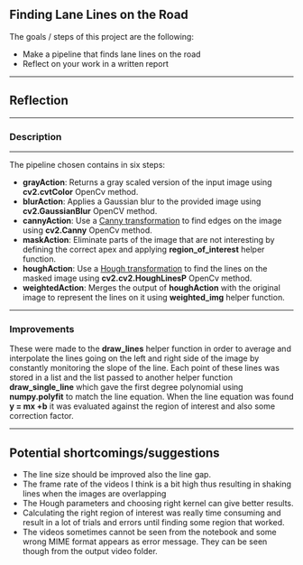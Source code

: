 **Finding Lane Lines on the Road**
---
The goals / steps of this project are the following:
* Make a pipeline that finds lane lines on the road
* Reflect on your work in a written report
---
## Reflection
---
### Description
---
The pipeline chosen contains in six steps:
- **grayAction**: Returns a gray scaled version of the input image using **cv2.cvtColor** OpenCv method.
- **blurAction**: Applies a Gaussian blur to the provided image using **cv2.GaussianBlur** OpenCV method.
- **cannyAction**: Use a [Canny transformation](https://en.wikipedia.org/wiki/Canny_edge_detector) to find edges on the image using **cv2.Canny** OpenCv method.
- **maskAction**: Eliminate parts of the image that are not interesting by defining the correct apex and applying **region_of_interest** helper function.
- **houghAction**: Use a [Hough transformation](https://en.wikipedia.org/wiki/Hough_transform) to find the lines on the masked image using **cv2.cv2.HoughLinesP** OpenCv method.
- **weightedAction**: Merges the output of **houghAction** with the original image to represent the lines on it using **weighted_img** helper function.
---
### Improvements
These were made to the **draw_lines** helper function in order to average and interpolate the lines going on the left and right side of the image by constantly monitoring the slope of the line. Each point of these lines was stored in a list and  the list passed to another helper function **draw_single_line** which gave the first degree polynomial using **numpy.polyfit** to match the line equation. When the line equation was found **y = mx +b** it was evaluated against the region of interest and also some correction factor.

---
## Potential shortcomings/suggestions
- The line size should be improved also the line gap.
- The frame rate of the videos I think is a bit high thus resulting in shaking lines when the images are overlapping
- The Hough parameters and choosing right kernel can give better results.
- Calculating the right region of interest was really time consuming and result in a lot of trials and errors until finding some region that worked.
- The videos sometimes cannot be seen from the notebook and some wrong MIME format appears as error message. They can be seen though from the output video folder.
